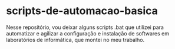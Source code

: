 # scripts-de-automacao-basica
Nesse repositório, vou deixar alguns scripts .bat que utilizei para automatizar e agilizar a configuração e instalação de softwares em laboratórios de informática, que montei no meu trabalho.
